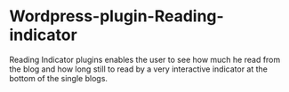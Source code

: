 # Wordpress-plugin-Reading-indicator
Reading Indicator plugins enables the user to see how much he read from the blog and how long still to read by a very interactive indicator at the bottom of the single blogs.
